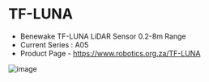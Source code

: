 # TF-LUNA
- Benewake TF-LUNA LiDAR Sensor 0.2-8m Range
- Current Series : A05
- Product Page - https://www.robotics.org.za/TF-LUNA
  

![image](https://github.com/microrobotics/TF-LUNA/assets/4562957/f6b3e0fe-e978-428c-8324-8d5180243c49)

